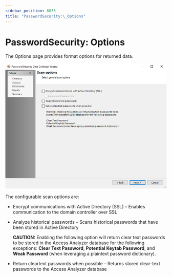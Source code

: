 ```yaml
---
sidebar_position: 6035
title: "PasswordSecurity:\_Options"
---
```


# PasswordSecurity: Options

The Options page provides format options for returned data.

![Password Security Data Collection Wizard Scan options page](../../../../../../../static/images/AccessAnalyzer_12.0/Content/Resources/Images/EnterpriseAuditor/Admin/DataCollector/PasswordSecurity/Options.png "Password Security Data Collection Wizard Scan options page")

The configurable scan options are:

* Encrypt communications with Active Directory (SSL) – Enables communication to the domain controller over SSL
* Analyze historical passwords – Scans historical passwords that have been stored in Active Directory

  **CAUTION:** Enabling the following option will return clear text passwords to be stored in the Access Analyzer database for the following exceptions: **Clear Text Password**, **Potential Keytab Password**, and **Weak Password** (when leveraging a plaintext password dictionary).
* Return cleartext passwords when possible – Returns stored clear-text passwords to the Access Analyzer database